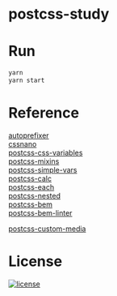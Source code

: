 # postcss-study

# Run

```bash
yarn
yarn start
```

# Reference

[autoprefixer](https://github.com/postcss/autoprefixer)  
[cssnano](https://github.com/ben-eb/cssnano)  
[postcss-css-variables](https://github.com/MadLittleMods/postcss-css-variables)  
[postcss-mixins](https://github.com/postcss/postcss-mixins)  
[postcss-simple-vars](https://github.com/postcss/postcss-simple-vars)  
[postcss-calc](https://github.com/postcss/postcss-calc)  
[postcss-each](https://github.com/outpunk/postcss-each)  
[postcss-nested](https://github.com/postcss/postcss-nested)  
[postcss-bem](https://www.npmjs.com/package/postcss-bem)  
[postcss-bem-linter](https://github.com/postcss/postcss-bem-linter)

[postcss-custom-media](https://github.com/postcss/postcss-custom-media)

# License

[![license](https://img.shields.io/github/license/mashape/apistatus.svg)](https://github.com/gozeon/postcss-study/blob/master/LICENSE)
